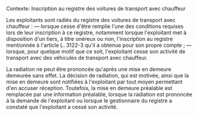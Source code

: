Contexte: Inscription au registre des voitures de transport avec chauffeur

Les exploitants sont radiés du registre des voitures de transport avec chauffeur : — lorsque cesse d'être remplie l'une des conditions requises lors de leur inscription à ce registre, notamment lorsque l'exploitant met à disposition d'un tiers, à titre onéreux ou non, l'inscription au registre mentionnée à l'article L. 3122-3 qu'il a obtenue pour son propre compte ; — lorsque, pour quelque motif que ce soit, l'exploitant cesse son activité de transport avec des véhicules de transport avec chauffeur.

La radiation ne peut être prononcée qu'après une mise en demeure demeurée sans effet. La décision de radiation, qui est motivée, ainsi que la mise en demeure sont notifiées à l'exploitant par tout moyen permettant d'en accuser réception. Toutefois, la mise en demeure préalable est remplacée par une information préalable, lorsque la radiation est prononcée à la demande de l'exploitant ou lorsque le gestionnaire du registre a constaté que l'exploitant a cessé son activité.